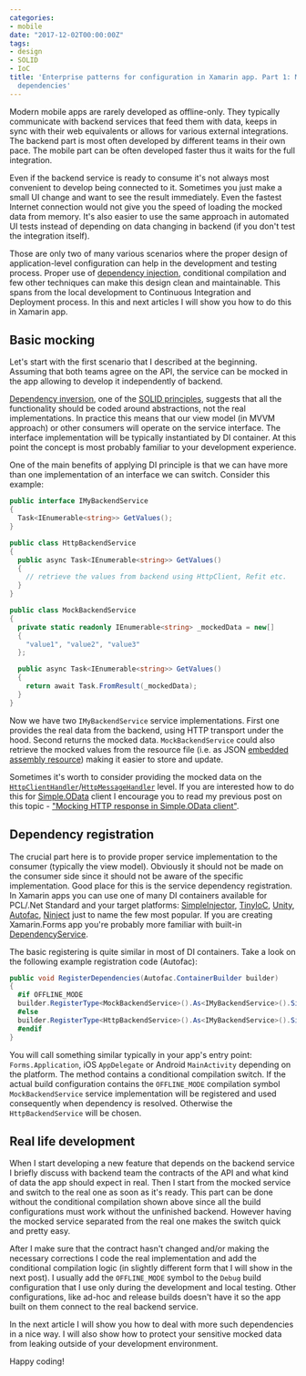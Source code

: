 ```yaml
---
categories:
- mobile
date: "2017-12-02T00:00:00Z"
tags:
- design
- SOLID
- IoC
title: 'Enterprise patterns for configuration in Xamarin app. Part 1: Mocking external
  dependencies'
---
```


Modern mobile apps are rarely developed as offline-only. They typically communicate with backend services that feed them with data, keeps in sync with their web equivalents or allows for various external integrations. The backend part is most often developed by different teams in their own pace. The mobile part can be often developed faster thus it waits for the full integration.

Even if the backend service is ready to consume it's not always most convenient to develop being connected to it. Sometimes you just make a small UI change and want to see the result immediately. Even the fastest Internet connection would not give you the speed of loading the mocked data from memory. It's also easier to use the same approach in automated UI tests instead of depending on data changing in backend (if you don't test the integration itself).

Those are only two of many various scenarios where the proper design of application-level configuration can help in the development and testing process. Proper use of [dependency injection](https://en.wikipedia.org/wiki/Dependency_injection), conditional compilation and few other techniques can make this design clean and maintainable. This spans from the local development to Continuous Integration and Deployment process. In this and next articles I will show you how to do this in Xamarin app.


## Basic mocking

Let's start with the first scenario that I described at the beginning. Assuming that both teams agree on the API, the service can be mocked in the app allowing to develop it independently of backend.

[Dependency inversion](https://en.wikipedia.org/wiki/Dependency_inversion_principle), one of the [SOLID principles](https://en.wikipedia.org/wiki/SOLID_(object-oriented_design)), suggests that all the functionality should be coded around abstractions, not the real implementations. In practice this means that our view model (in MVVM approach) or other consumers will operate on the service interface. The interface implementation will be typically instantiated by DI container. At this point the concept is most probably familiar to your development experience.

One of the main benefits of applying DI principle is that we can have more than one implementation of an interface we can switch. Consider this example:

```csharp
public interface IMyBackendService
{
  Task<IEnumerable<string>> GetValues();
}

public class HttpBackendService
{
  public async Task<IEnumerable<string>> GetValues()
  {
    // retrieve the values from backend using HttpClient, Refit etc.
  }
}

public class MockBackendService
{
  private static readonly IEnumerable<string> _mockedData = new[]
  {
    "value1", "value2", "value3"
  };

  public async Task<IEnumerable<string>> GetValues()
  {
    return await Task.FromResult(_mockedData);
  }
}
```

Now we have two `IMyBackendService` service implementations. First one provides the real data from the backend, using HTTP transport under the hood. Second returns the mocked data. `MockBackendService` could also retrieve the mocked values from the resource file (i.e. as JSON [embedded assembly resource](https://support.microsoft.com/en-us/help/319292/how-to-embed-and-access-resources-by-using-visual-c)) making it easier to store and update.

Sometimes it's worth to consider providing the mocked data on the [`HttpClientHandler`](https://msdn.microsoft.com/en-us/library/system.net.http.httpclienthandler)/[`HttpMessageHandler`](https://msdn.microsoft.com/en-us/library/system.net.http.httpmessagehandler) level. If you are interested how to do this for [Simple.OData](https://github.com/object/Simple.OData.Client) client I encourage you to read my previous post on this topic - ["Mocking HTTP response in Simple.OData client"](/posts/2017/mocking-http-response-in-simple-odata-client).

## Dependency registration

The crucial part here is to provide proper service implementation to the consumer (typically the view model). Obviously it should not be made on the consumer side since it should not be aware of the specific implementation. Good place for this is the service dependency registration. In Xamarin apps you can use one of many DI containers available for PCL/.Net Standard and your target platforms: [SimpleInjector](https://simpleinjector.org/index.html), [TinyIoC](https://github.com/grumpydev/TinyIoC), [Unity](https://github.com/unitycontainer/unity), [Autofac](https://autofac.org/), [Ninject](http://www.ninject.org/) just to name the few most popular. If you are creating Xamarin.Forms app you're probably more familiar with built-in [DependencyService](https://developer.xamarin.com/guides/xamarin-forms/application-fundamentals/dependency-service/introduction/).

The basic registering is quite similar in most of DI containers. Take a look on the following example registration code (Autofac):

```csharp
public void RegisterDependencies(Autofac.ContainerBuilder builder)
{
  #if OFFLINE_MODE
  builder.RegisterType<MockBackendService>().As<IMyBackendService>().SingleInstance();
  #else
  builder.RegisterType<HttpBackendService>().As<IMyBackendService>().SingleInstance();
  #endif
}
```

You will call something similar typically in your app's entry point: `Forms.Application`, iOS `AppDelegate` or Android `MainActivity` depending on the platform. The method contains a conditional compilation switch. If the actual build configuration contains the `OFFLINE_MODE` compilation symbol `MockBackendService` service implementation will be registered and used consequently when dependency is resolved. Otherwise the `HttpBackendService` will be chosen.

## Real life development

When I start developing a new feature that depends on the backend service I briefly discuss with backend team the contracts of the API and what kind of data the app should expect in real. Then I start from the mocked service and switch to the real one as soon as it's ready. This part can be done without the conditional compilation shown above since all the build configurations must work without the unfinished backend. However having the mocked service separated from the real one makes the switch quick and pretty easy.

After I make sure that the contract hasn't changed and/or making the necessary corrections I code the real implementation and add the conditional compilation logic (in slightly different form that I will show in the next post). I usually add the `OFFLINE_MODE` symbol to the `Debug` build configuration that I use only during the development and local testing. Other configurations, like ad-hoc and release builds doesn't have it so the app built on them connect to the real backend service.

In the next article I will show you how to deal with more such dependencies in a nice way. I will also show how to protect your sensitive mocked data from leaking outside of your development environment.

Happy coding!
